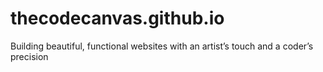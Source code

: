 # thecodecanvas.github.io
Building beautiful, functional websites with an artist’s touch and a coder’s precision
